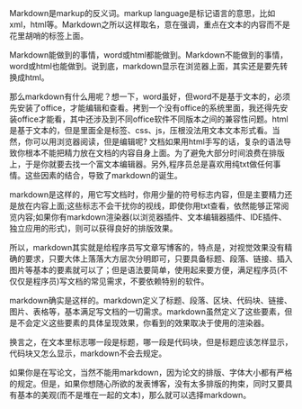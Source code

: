 Markdown是markup的反义词。markup language是标记语言的意思，比如xml，html等。Markdown之所以这样取名，意在强调，重点在文本的内容而不是花里胡哨的标签上面。

Markdown能做到的事情，word或html都能做到。Markdown不能做到的事情，word或html也能做到。说到底，markdown显示在浏览器上面，其实还是要先转换成html。

那么markdown有什么用呢？想一下，word虽好，但word不是基于文本的，必须先安装了office，才能编辑和查看。拷到一个没有office的系统里面，我还得先安装office才能看，其中还涉及到不同office软件不同版本之间的兼容性问题。html是基于文本的，但是里面全是标签、css、js，压根没法用文本文本形式看。当然，你可以用浏览器阅读，但是编辑呢? 文档如果用html手写的话，复杂的语法导致你根本不能把精力放在文档的内容自身上面。为了避免大部分时间浪费在排版上，于是你就要去找一个富文本编辑器。另外,程序员总是喜欢用纯txt做任何事情。这些因素的结合，导致了markdown的诞生。

markdown是这样的，用它写文档时，你用少量的符号标志内容，但是主要精力还是放在内容上面;这些标志不会干扰你的视线，即使你用txt查看，依然能够正常阅览内容;如果你有markdown渲染器(以浏览器插件、文本编辑器插件、IDE插件、独立应用的形式)，则可以获得良好的排版效果。

所以，markdown其实就是给程序员写文章写博客的，特点是，对视觉效果没有精确的要求，只要大体上落落大方层次分明即可，只要具备标题、段落、链接、插入图片等基本的要素就可以了；但是语法要简单，使用起来要方便，满足程序员(不仅仅是程序员)写文档的常见需求，不要依赖特别的软件。

markdown确实是这样的。markdown定义了标题、段落、区块、代码块、链接、图片、表格等，基本满足写文档的一切需求。markdown虽然定义了这些要素，但是不会定义这些要素的具体呈现效果，你看到的效果取决于使用的渲染器。

换言之，在文本里标志哪一段是标题，哪一段是代码块，但是标题应该怎样显示，代码块又怎么显示，markdown不会去规定。

如果你是在写论文，当然不能用markdown，因为论文的排版、字体大小都有严格的规定。但是，如果你想随心所欲的发表博客，没有太多排版的拘束，同时又要具有基本的美观(而不是堆在一起的文本)，那么就可以选择markdown。
